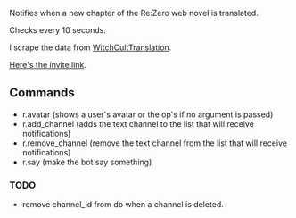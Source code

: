 Notifies when a new chapter of the Re:Zero web novel is translated.

Checks every 10 seconds.

I scrape the data from [WitchCultTranslation](https://witchculttranslation.com/).

[Here's the invite link](https://discord.com/api/oauth2/authorize?client_id=834692619392385074&permissions=2148002880&scope=bot).

## Commands

- r.avatar (shows a user's avatar or the op's if no argument is passed)
- r.add_channel (adds the text channel to the list that will receive notifications)
- r.remove_channel (remove the text channel from the list that will receive notifications)
- r.say (make the bot say something)

### TODO

- remove channel_id from db when a channel is deleted.

